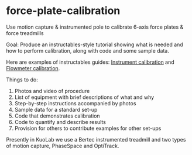 # force-plate-calibration
Use motion capture &amp; instrumented pole to calibrate 6-axis force plates &amp; force treadmills

Goal: Produce an instructables-style tutorial showing what is needed and how to perform calibration, along with code and some sample data.

Here are examples of instructables guides: [Instrument calibration](https://www.instructables.com/Atlas-Scientific-EZO-EC-Calibration-Procedure/) and [Flowmeter calibration](https://www.instructables.com/Calibration-of-Flowmeters-Matthew-Mota/). 

Things to do:
1. Photos and video of procedure
2. List of equipment with brief descriptions of what and why
3. Step-by-step instructions accompanied by photos
4. Sample data for a standard set-up
5. Code that demonstrates calibration
6. Code to quantify and describe results
7. Provision for others to contribute examples for other set-ups

Presently in KuoLab we use a Bertec instrumented treadmill and two types of motion capture, PhaseSpace and OptiTrack. 
